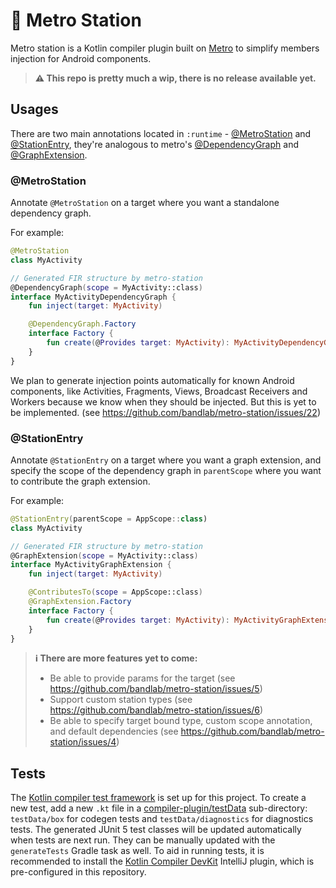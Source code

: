 # 🚉 Metro Station

Metro station is a Kotlin compiler plugin built on [Metro][metro] to simplify members injection for Android components.

> **⚠️ This repo is pretty much a wip, there is no release available yet.**

## Usages

There are two main annotations located in `:runtime` - [@MetroStation][metro-station] and 
[@StationEntry][station-entry], they're analogous to metro's [@DependencyGraph][dependency-graph] and 
[@GraphExtension][graph-extension].

### @MetroStation

Annotate `@MetroStation` on a target where you want a standalone dependency graph.

For example:

```kotlin
@MetroStation
class MyActivity

// Generated FIR structure by metro-station
@DependencyGraph(scope = MyActivity::class)
interface MyActivityDependencyGraph {
    fun inject(target: MyActivity)

    @DependencyGraph.Factory
    interface Factory {
        fun create(@Provides target: MyActivity): MyActivityDependencyGraph
    }
}
```

We plan to generate injection points automatically for known Android components, like Activities, Fragments, Views,
Broadcast Receivers and Workers because we know when they should be injected. But this is yet to be implemented.
(see https://github.com/bandlab/metro-station/issues/22)


### @StationEntry

Annotate `@StationEntry` on a target where you want a graph extension, and specify the scope of the dependency graph in
`parentScope` where you want to contribute the graph extension.

For example:

```kotlin
@StationEntry(parentScope = AppScope::class)
class MyActivity

// Generated FIR structure by metro-station
@GraphExtension(scope = MyActivity::class)
interface MyActivityGraphExtension {
    fun inject(target: MyActivity)

    @ContributesTo(scope = AppScope::class)
    @GraphExtension.Factory
    interface Factory {
        fun create(@Provides target: MyActivity): MyActivityGraphExtension
    }
}
```

> **ℹ️ There are more features yet to come:**
> - Be able to provide params for the target (see https://github.com/bandlab/metro-station/issues/5)
> - Support custom station types (see https://github.com/bandlab/metro-station/issues/6)
> - Be able to specify target bound type, custom scope annotation, and default dependencies (see https://github.com/bandlab/metro-station/issues/4)

## Tests

The [Kotlin compiler test framework][test-framework] is set up for this project.
To create a new test, add a new `.kt` file in a [compiler-plugin/testData](compiler-plugin/testData) sub-directory:
`testData/box` for codegen tests and `testData/diagnostics` for diagnostics tests.
The generated JUnit 5 test classes will be updated automatically when tests are next run.
They can be manually updated with the `generateTests` Gradle task as well.
To aid in running tests, it is recommended to install the [Kotlin Compiler DevKit][test-plugin] IntelliJ plugin,
which is pre-configured in this repository.

[//]: # (Links)

[metro]: https://github.com/zacsweers/metro
[metro-station]: https://github.com/bandlab/metro-station/blob/main/runtime/src/commonMain/kotlin/com/bandlab/metro/station/MetroStation.kt
[station-entry]: https://github.com/bandlab/metro-station/blob/main/runtime/src/commonMain/kotlin/com/bandlab/metro/station/StationEntry.kt
[dependency-graph]: https://github.com/ZacSweers/metro/blob/main/runtime/src/commonMain/kotlin/dev/zacsweers/metro/DependencyGraph.kt
[graph-extension]: https://github.com/ZacSweers/metro/blob/main/runtime/src/commonMain/kotlin/dev/zacsweers/metro/GraphExtension.kt
[test-framework]: https://github.com/JetBrains/kotlin/blob/2.1.20/compiler/test-infrastructure/ReadMe.md
[test-plugin]: https://github.com/JetBrains/kotlin-compiler-devkit
